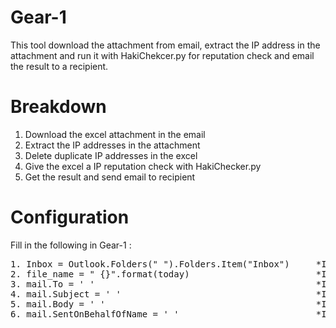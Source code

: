 # Gear-1
This tool download the attachment from email, extract the IP address in the attachment and run it with HakiChekcer.py for reputation check and email the result to a recipient.

# Breakdown
1. Download the excel attachment in the email
2. Extract the IP addresses in the attachment
3. Delete duplicate IP addresses in the excel
4. Give the excel a IP reputation check with HakiChecker.py
5. Get the result and send email to recipient

# Configuration
Fill in the following in Gear-1 :
<pre>
1. Inbox = Outlook.Folders(" ").Folders.Item("Inbox")     *Input your mailbox name*
2. file_name = " {}".format(today)                        *Input the subject name of the email*
3. mail.To = ' '                                          *Input email address of the recipient*
4. mail.Subject = ' '                                     *Input email subject name*
5. mail.Body = ' '                                        *Input body of the email*
6. mail.SentOnBehalfOfName = ' '                          *Input email address of the sender*
</pre>
